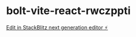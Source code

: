 # bolt-vite-react-rwczppti

[Edit in StackBlitz next generation editor ⚡️](https://stackblitz.com/~/github.com/kishore-ayyadevara-penguin/bolt-vite-react-rwczppti)